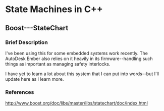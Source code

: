 # State Machines in C++
## Boost---StateChart
### Brief Description
I've been using this for some embedded systems work recently. The AutoDesk Ember also relies on it heavily in its firmware--handling such things as important as managing safety interlocks.

I have yet to learn a lot about this system that I can put into words--but I'll update here as I learn more.
### References
http://www.boost.org/doc/libs/master/libs/statechart/doc/index.html
